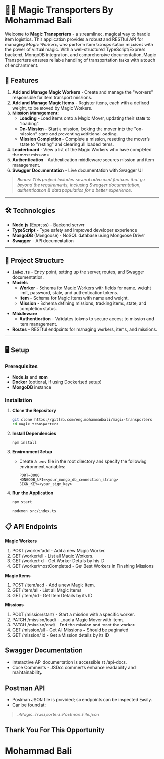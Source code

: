 # 🌠🌠 Magic Transporters By Mohammad Bali

Welcome to **Magic Transporters** - a streamlined, magical way to handle item logistics. This application provides a robust and RESTful API for managing *Magic Workers*, who perform item transportation missions with the power of virtual magic. With a well-structured TypeScript/Express backend, MongoDB integration, and comprehensive documentation, Magic Transporters ensures reliable handling of transportation tasks with a touch of enchantment.

## 🚀 Features

1. **Add and Manage Magic Workers** - Create and manage the "workers" responsible for item transport missions.
2. **Add and Manage Magic Items** - Register items, each with a defined weight, to be moved by Magic Workers.
3. **Mission Management**:
    - **Loading** - Load items onto a Magic Mover, updating their state to "loading".
    - **On-Mission** - Start a mission, locking the mover into the "on-mission" state and preventing additional loading.
    - **Mission Completion** - Complete a mission, resetting the mover’s state to "resting" and clearing all loaded items.
4. **Leaderboard** - View a list of the Magic Workers who have completed the most missions.
5. **Authentication** - Authentication middleware secures mission and item management.
6. **Swagger Documentation** - Live documentation with Swagger UI.

> *Bonus: This project includes several advanced features that go beyond the requirements, including Swagger documentation, authentication & data population for a better experience.*

---

## 🛠️ Technologies

- **Node.js** (Express) - Backend server
- **TypeScript** - Type safety and improved developer experience
- **MongoDB** (Mongoose) - NoSQL database using Mongoose Driver
- **Swagger** - API documentation

---

## 📂 Project Structure

- **`index.ts`** - Entry point, setting up the server, routes, and Swagger documentation.
- **Models**
    - **Worker** - Schema for Magic Workers with fields for name, weight limit, password, state, and authentication tokens.
    - **Item** - Schema for Magic Items with name and weight.
    - **Mission** - Schema defining missions, tracking items, state, and completion status.
- **Middleware**
    - **Authentication** - Validates tokens to secure access to mission and item management.
- **Routes** - RESTful endpoints for managing workers, items, and missions.

---

## 🖥️ Setup

### Prerequisites
- **Node.js** and **npm**
- **Docker** (optional, if using Dockerized setup)
- **MongoDB** instance

### Installation

1. **Clone the Repository**
    ```bash
    git clone https://gitlab.com/eng.mohammadbali/magic-transporters
    cd magic-transporters
    ```

2. **Install Dependencies**
    ```bash
    npm install
    ```

3. **Environment Setup**
    - Create a `.env` file in the root directory and specify the following environment variables:
      ```plaintext
      PORT=3000
      MONGODB_URI=<your_mongo_db_connection_string>
      SIGN_KEY=<your_sign_key>
      ```

4. **Run the Application**
   ```bash
   npm start
   ```
   
   ```bash
   nodemon src/index.ts
   ```

## 📋 API Endpoints

**Magic Workers**

1. POST /worker/add - Add a new Magic Worker.
2. GET /worker/all - List all Magic Workers. 
3. GET /worker/:id - Get Worker Details by his ID
4. GET /worker/mostCompleted - Get Best Workers in Finishing Missions

**Magic Items**

1. POST /item/add - Add a new Magic Item.
2. GET /item/all - List all Magic Items.
3. GET /item/:id - Get Item Details by its ID

**Missions**

1. POST /mission/start/ - Start a mission with a specific worker.
2. PATCH /mission/load/ - Load a Magic Mover with items. 
3. PATCH /mission/end/ - End the mission and reset the worker.
4. GET /mission/all - Get All Missions ~ Should be paginated
5. GET /mission/:id - Get a Mission details by its ID

## Swagger Documentation
- Interactive API documentation is accessible at /api-docs.
- Code Comments - JSDoc comments enhance readability and maintainability.

## Postman API
- Postman JSON file is provided; so endpoints can be inspected Easily.
- Can be found at:
> *./Magic_Transporters_Postman_File.json*

## Thank You For This Opportunity
# Mohammad Bali

   
